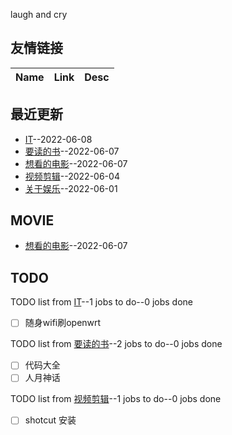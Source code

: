 
laugh and cry 
## 友情链接
| Name | Link | Desc | 
 | ---- | ---- | ---- |
## 最近更新
- [IT](https://github.com/xingzhuimeteorite/recordlife/issues/7)--2022-06-08
- [要读的书](https://github.com/xingzhuimeteorite/recordlife/issues/6)--2022-06-07
- [想看的电影](https://github.com/xingzhuimeteorite/recordlife/issues/5)--2022-06-07
- [视频剪辑](https://github.com/xingzhuimeteorite/recordlife/issues/4)--2022-06-04
- [关于娱乐](https://github.com/xingzhuimeteorite/recordlife/issues/2)--2022-06-01
## MOVIE
- [想看的电影](https://github.com/xingzhuimeteorite/recordlife/issues/5)--2022-06-07
## TODO
TODO list from [IT](https://github.com/xingzhuimeteorite/recordlife/issues/7)--1 jobs to do--0 jobs done
- [ ] 随身wifi刷openwrt

TODO list from [要读的书](https://github.com/xingzhuimeteorite/recordlife/issues/6)--2 jobs to do--0 jobs done
- [ ] 代码大全
- [ ] 人月神话 

TODO list from [视频剪辑](https://github.com/xingzhuimeteorite/recordlife/issues/4)--1 jobs to do--0 jobs done
- [ ] shotcut 安装

